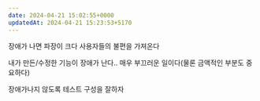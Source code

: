 ```yaml
---
date: 2024-04-21 15:02:55+0000
updatedAt: 2024-04-21 15:23:53+5170
---
```

장애가 나면 파장이 크다
사용자들의 불편을 가져온다

내가 만든/수정한 기능이 장애가 난다.. 매우 부끄러운 일이다(물론 금액적인 부분도 중요하다)

장애가나지 않도록 테스트 구성을 잘하자